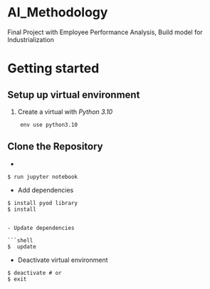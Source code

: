 # AI_Methodology
Final Project with Employee Performance Analysis, Build model for Industrialization 

 # Getting started

## Setup up virtual environment

1. Create a virtual with *Python 3.10*

```shell
    env use python3.10
```

## Clone the Repository

- 

```shell
$ run jupyter notebook 
```

- Add dependencies

```shell
$ install pyod library
$ install 


- Update dependencies

```shell
$  update
```

- Deactivate virtual environment

```shell
$ deactivate # or
$ exit
